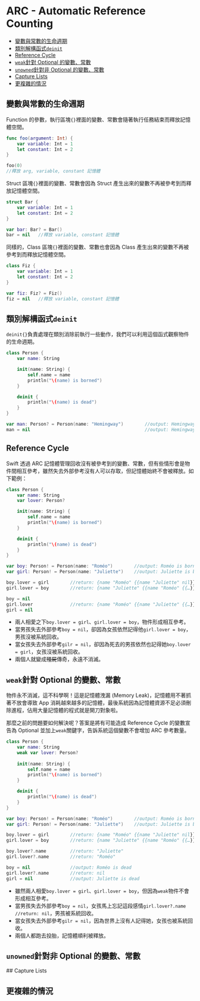 # ARC - Automatic Reference Counting

- [變數與常數的生命週期](#Life_Cycle)
- [類別解構函式`deinit`](#Deinit)
- [Reference Cycle](#Reference_Cycle)
- [`weak`針對 Optional 的變數、常數](#Weak)
- [`unowned`針對非 Optional 的變數、常數](#Unowned)
- [Capture Lists](#Capture_Lists)
- [更複雜的情況](#Complex_Case)

<a name="Life_Cycle"></a>
## 變數與常數的生命週期

Function 的參數，執行區塊`{}`裡面的變數、常數會隨著執行任務結束而釋放記憶體空間。

```swift
func foo(argument: Int) {
    var variable: Int = 1
    let constant: Int = 2
}

foo(0)
//釋放 arg, variable, constant 記憶體
```

Struct 區塊`{}`裡面的變數、常數會因為 Struct 產生出來的變數不再被參考到而釋放記憶體空間。

```swift
struct Bar {
    var variable: Int = 1
    let constant: Int = 2
}

var bar: Bar? = Bar()
bar = nil   //釋放 variable, constant 記憶體
```

同樣的，Class 區塊`{}`裡面的變數、常數也會因為 Class 產生出來的變數不再被參考到而釋放記憶體空間。

```swift
class Fiz {
    var variable: Int = 1
    let constant: Int = 2
}

var fiz: Fiz? = Fiz()
fiz = nil   //釋放 variable, constant 記憶體
```
<a name="Deinit"></a>
## 類別解構函式`deinit`

`deinit{}`負責處理在類別消除前執行一些動作，我們可以利用這個函式觀察物件的生命週期。

```swift
class Person {
    var name: String

    init(name: String) {
        self.name = name
        println("\(name) is borned")
    }

    deinit {
        println("\(name) is dead")
    }
}

var man: Person? = Person(name: "Hemingway")        //output: Hemingway is borned
man = nil                                           //output: Hemingway is dead
```

<a name="Reference_Cycle"></a>
## Reference Cycle

Swift 透過 ARC 記憶體管理回收沒有被參考到的變數、常數，但有些情形會是物件間相互參考，雖然失去外部參考沒有人可以存取，但記憶體始終不會被釋放。如下範例：

```swift
class Person {
    var name: String
    var lover: Person?

    init(name: String) {
        self.name = name
        println("\(name) is borned")
    }

    deinit {
        println("\(name) is dead")
    }
}

var boy: Person! = Person(name: "Roméo")        //output: Roméo is borned
var girl: Person! = Person(name: "Juliette")    //output: Juliette is borned

boy.lover = girl        //return: {name "Roméo" {{name "Juliette" nil}}}
girl.lover = boy        //return: {name "Juliette" {{name "Roméo" {{…}}}}}

boy = nil
girl.lover              //return: {name "Roméo" {{name "Juliette" {{…}}}}}
girl = nil
```

- 兩人相愛之下`boy.lover = girl`、`girl.lover = boy`，物件形成相互參考。
- 當男孩失去外部參考`boy = nil`，卻因為女孩依然記得他`girl.lover = boy`，男孩沒被系統回收。
- 當女孩失去外部參考`gilr = nil`，卻因為死去的男孩依然也記得她`boy.lover = girl`，女孩沒被系統回收。
- 兩個人就變成~~殭屍~~傳奇，永遠不消滅。

<a name="Weak"></a>
## `weak`針對 Optional 的變數、常數

物件永不消滅，這不科學啊！這是記憶體洩漏 (Memory Leak)，記憶體用不著抓著不放會導致 App 消耗越來越多的記憶體，最後系統因為記憶體資源不足必須刪除進程，佔用大量記憶體的程式就是開刀對象啦。

那麼之前的問題要如何解決呢？答案是將有可能造成 Reference Cycle 的變數宣告為 Optional 並加上`weak`關鍵字，告訴系統這個變數不會增加 ARC 參考數量。

```swift
class Person {
    var name: String
    weak var lover: Person?
    
    init(name: String) {
        self.name = name
        println("\(name) is borned")
    }

    deinit {
        println("\(name) is dead")
    }
}

var boy: Person! = Person(name: "Roméo")        //output: Roméo is borned
var girl: Person! = Person(name: "Juliette")    //output: Juliette is borned

boy.lover = girl        //return: {name "Roméo" {{name "Juliette" nil}}}
girl.lover = boy        //return: {name "Juliette" {{name "Roméo" {{…}}}}}

boy.lover?.name         //return: "Juliette"
girl.lover?.name        //return: "Roméo"

boy = nil               //output: Roméo is dead
girl.lover?.name        //return: nil
girl = nil              //output: Juliette is dead
```

- 雖然兩人相愛`boy.lover = girl`、`girl.lover = boy`，但因為`weak`物件不會形成相互參考。
- 當男孩失去外部參考`boy = nil`，女孩馬上忘記這段感情`girl.lover?.name //return: nil`，男孩被系統回收。
- 當女孩失去外部參考`gilr = nil`，因為世界上沒有人記得她，女孩也被系統回收。
- 兩個人都跑去投胎，記憶體順利被釋放。

<a name="Unowned"></a>
## `unowned`針對非 Optional 的變數、常數

<a name="Capture_Lists">
## Capture Lists

<a name="Complex_Case"></a>
## 更複雜的情況